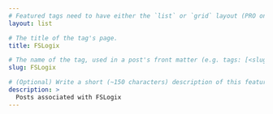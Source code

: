 ```yaml
---
# Featured tags need to have either the `list` or `grid` layout (PRO only).
layout: list

# The title of the tag's page.
title: FSLogix

# The name of the tag, used in a post's front matter (e.g. tags: [<slug>]).
slug: FSLogix

# (Optional) Write a short (~150 characters) description of this featured tag.
description: >
  Posts associated with FSLogix
---
```

